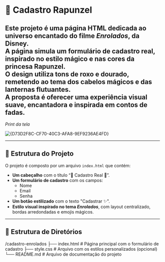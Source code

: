 # 🌟 **Cadastro Rapunzel**

**Este projeto é uma página HTML dedicada ao universo encantado do filme _Enrolados_**, da Disney.  
A página simula um **formulário de cadastro real**, inspirado no estilo mágico e nas cores da princesa Rapunzel.  
O design utiliza tons de **roxo** e **dourado**, remetendo ao tema dos cabelos mágicos e das lanternas flutuantes.  
A proposta é oferecer uma experiência visual suave, encantadora e inspirada em contos de fadas.
---
*Print da tela*



![{D73D2F8C-CF70-40C3-AFA8-9EF9236AE4FD}](https://github.com/user-attachments/assets/86d33b5c-d37f-4b42-b809-52d5fdf03f3e)



---

## 🧱 **Estrutura do Projeto**

O projeto é composto por um arquivo `index.html` que contém:

- **Um cabeçalho** com o título “🌟 Cadastro Real 🌟”.
- **Um formulário de cadastro** com os campos:
  - Nome
  - Email
  - Senha
- **Um botão estilizado** com o texto "Cadastrar ✨".
- **Estilo visual inspirado no tema _Enrolados_**, com layout centralizado, bordas arredondadas e emojis mágicos.

---

## 📁 **Estrutura de Diretórios**

/cadastro-enrolados
├── index.html # Página principal com o formulário de cadastro
├── style.css # Arquivo com os estilos personalizados (opcional)
└── README.md # Arquivo de documentação do projeto


